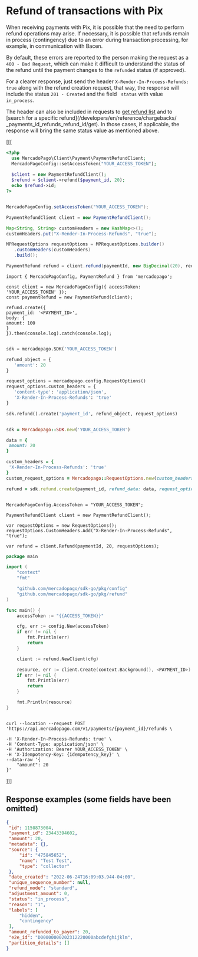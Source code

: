 # Refund of transactions with Pix

When receiving payments with Pix, it is possible that the need to perform refund operations may arise. If necessary, it is possible that refunds remain in process (contingency) due to an error during transaction processing, for example, in communication with Bacen.

By default, these errors are reported to the person making the request as a `400 - Bad Request`, which can make it difficult to understand the status of the refund until the payment changes to the `refunded` status (if approved). 

For a clearer response, just send the header `X-Render-In-Process-Refunds: true` along with the refund creation request, that way, the response will include the status `201 - Created` and the field ` status` with value `in_process`.

The header can also be included in requests to [get refund list](/developers/en/reference/chargebacks/_payments_id_refunds/get) and to [search for a specific refund](/developers/en/reference/chargebacks/ _payments_id_refunds_refund_id/get). In those cases, if applicable, the response will bring the same status value as mentioned above.

[[[
```php
<?php
  use MercadoPago\Client\Payment\PaymentRefundClient;
  MercadoPagoConfig::setAccessToken("YOUR_ACCESS_TOKEN");
  
  $client = new PaymentRefundClient();
  $refund = $client->refund($payment_id, 20);
  echo $refund->id;
?>
```
```java

MercadoPagoConfig.setAccessToken("YOUR_ACCESS_TOKEN");

PaymentRefundClient client = new PaymentRefundClient();

Map<String, String> customHeaders = new HashMap<>();
customHeaders.put("X-Render-In-Process-Refunds", "true");

MPRequestOptions requestOptions = MPRequestOptions.builder()
   .customHeaders(customHeaders)
   .build();

PaymentRefund refund = client.refund(paymentId, new BigDecimal(20), requestOptions);

```
```node
import { MercadoPagoConfig, PaymentRefund } from 'mercadopago';

const client = new MercadoPagoConfig({ accessToken: 'YOUR_ACCESS_TOKEN' });
const paymentRefund = new PaymentRefund(client);

refund.create({
payment_id: '<PAYMENT_ID>',
body: {
amount: 100
}
}).then(console.log).catch(console.log);
```
```python

sdk = mercadopago.SDK('YOUR_ACCESS_TOKEN')

refund_object = {
   'amount': 20
}

request_options = mercadopago.config.RequestOptions()
request_options.custom_headers = {
   'content-type': 'application/json',
   'X-Render-In-Process-Refunds': 'true'
}

sdk.refund().create('payment_id', refund_object, request_options)

```
```ruby

sdk = Mercadopago::SDK.new('YOUR_ACCESS_TOKEN')

data = {
 amount: 20
}

custom_headers = {
 'X-Render-In-Process-Refunds': 'true'
}
custom_request_options = Mercadopago::RequestOptions.new(custom_headers: custom_headers)

refund = sdk.refund.create(payment_id, refund_data: data, request_options: custom_request_options)

```
```dotnet

MercadoPagoConfig.AccessToken = "YOUR_ACCESS_TOKEN";

PaymentRefundClient client = new PaymentRefundClient();

var requestOptions = new RequestOptions();
requestOptions.CustomHeaders.Add("X-Render-In-Process-Refunds", "true");

var refund = client.Refund(paymentId, 20, requestOptions);

```
```go
package main

import (
	"context"
	"fmt"

	"github.com/mercadopago/sdk-go/pkg/config"
	"github.com/mercadopago/sdk-go/pkg/refund"
)

func main() {
	accessToken := "{{ACCESS_TOKEN}}"

	cfg, err := config.New(accessToken)
	if err != nil {
		fmt.Println(err)
		return
	}

	client := refund.NewClient(cfg)

	resource, err := client.Create(context.Background(), <PAYMENT_ID>)
	if err != nil {
		fmt.Println(err)
		return
	}

	fmt.Println(resource)
}
```
```curl

curl --location --request POST 'https://api.mercadopago.com/v1/payments/{payment_id}/refunds \

-H 'X-Render-In-Process-Refunds: true' \
-H 'Content-Type: application/json' \
-H 'Authorization: Bearer YOUR_ACCESS_TOKEN' \
-H 'X-Idempotency-Key: {idempotency_key}' \
--data-raw '{
    "amount": 20
}'
```
]]]

## Response examples (some fields have been omitted)

```Json
{
 "id": 1150873004,
 "payment_id": 23443394602,
 "amount": 20,
 "metadata": {},
 "source": {
     "id": "475845652",
     "name": "Test Test",
     "type": "collector"
 },
 "date_created": "2022-06-24T16:09:03.944-04:00",
 "unique_sequence_number": null,
 "refund_mode": "standard",
 "adjustment_amount": 0,
 "status": "in_process",
 "reason": "1",
 "labels": [
     "hidden",
     "contingency"
 ],
 "amount_refunded_to_payer": 20,
 "e2e_id": "D00000000202312220000abcdefghijklm",
 "partition_details": []
}
```
